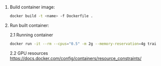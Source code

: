 1. Build container image: 

    ```bash
    docker build -t <name> -f Dockerfile .
    ```

2. Run built container:

   2.1 Running container
    ```bash
    docker run -it --rm --cpus="0.5" -m 2g --memory-reservation=4g training bash 
    ```

     2.2 GPU resources
    https://docs.docker.com/config/containers/resource_constraints/
